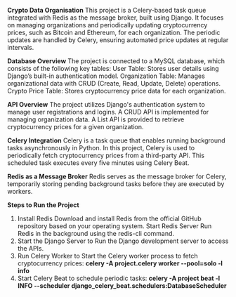 **Crypto Data Organisation**
This project is a Celery-based task queue integrated with Redis as the message broker, built using Django. It focuses on managing organizations and periodically updating cryptocurrency prices, such as Bitcoin and Ethereum, for each organization. The periodic updates are handled by Celery, ensuring automated price updates at regular intervals.

**Database Overview**
The project is connected to a MySQL database, which consists of the following key tables:
User Table: Stores user details using Django’s built-in authentication model.
Organization Table: Manages organizational data with CRUD (Create, Read, Update, Delete) operations.
Crypto Price Table: Stores cryptocurrency price data for each organization.

**API Overview**
The project utilizes Django's authentication system to manage user registrations and logins.
A CRUD API is implemented for managing organization data.
A List API is provided to retrieve cryptocurrency prices for a given organization.

**Celery Integration**
Celery is a task queue that enables running background tasks asynchronously in Python. In this project, Celery is used to periodically fetch cryptocurrency prices from a third-party API. This scheduled task executes every five minutes using Celery Beat.

**Redis as a Message Broker**
Redis serves as the message broker for Celery, temporarily storing pending background tasks before they are executed by workers.

**Steps to Run the Project**
1) Install Redis Download and install Redis from the official GitHub repository based on your operating system.
Start Redis Server Run Redis in the background using the redis-cli command.
2) Start the Django Server to Run the Django development server to access the APIs.
3) Run Celery Worker to Start the Celery worker process to fetch cryptocurrency prices:
**celery -A project.celery worker --pool=solo -l info**
4) Start Celery Beat to schedule periodic tasks:
**celery -A project beat -l INFO --scheduler django_celery_beat.schedulers:DatabaseScheduler**


